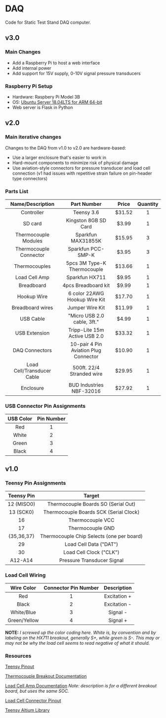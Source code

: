 # DAQ

Code for Static Test Stand DAQ computer.

## v3.0   

### Main Changes

- Add a Raspberry Pi to host a web interface
- Add internal power
- Add support for 15V supply, 0-10V signal pressure transducers

### Raspberry Pi Setup

- Hardware: Raspbery Pi Model 3B
- OS: [Ubuntu Server 18.04LTS for ARM 64-bit](https://ubuntu.com/download/raspberry-pi)
- Web server is Flask in Python

## v2.0

### Main iterative changes

Changes to the DAQ from v1.0 to v2.0 are hardware-based:

- Use a larger enclosure that's easier to work in
- Hard-mount components to minimize risk of physical damage
- Use aviation-style connectors for pressure transducer and load cell connection (v1 had issues with repetitive strain failure on pin-header type connectors)

### Parts List

|      Name/Description      |              Part Number              | Price  | Quantity |
| :------------------------: | :-----------------------------------: | :----: | :------: |
|         Controller         |              Teensy 3.6               | $31.52 |    1     |
|          SD card           |         Kingston 8GB SD Card          | $3.99  |    1     |
|    Thermocouple Modules    |          Sparkfun MAX31855K           | $15.95 |    3     |
|   Thermocouple Connector   |          Sparkfun PCC-SMP-K           | $3.95  |    3     |
|       Thermocouples        |      5pcs 3M Type-K Thermocouple      | $13.66 |    1     |
|       Load Cell Amp        |            Sparkfun HX711             | $9.95  |    1     |
|         Breadboard         |          4pcs Breadboard kit          | $9.99  |    1     |
|        Hookup Wire         |     6 color 22AWG Hookup Wire Kit     | $17.70 |    1     |
|      Breadboard wires      |            Jumper Wire Kit            | $11.99 |    1     |
|         USB Cable          |      "Micro USB 2.0 cable, 3ft."      | $4.99  |    1     |
|       USB Extension        |     Tripp-Lite 15m Active USB 2.0     | $33.32 |    1     |
|       DAQ Connectors       | 10-pair 4 Pin Aviation Plug Connector | $10.90 |    1     |
| Load Cell/Transducer Cable |       500ft. 22/4 Stranded wire       | $29.95 |    1     |
|         Enclosure          |       BUD Industries NBF-32016        | $27.92 |    1     |

### USB Connector Pin Assignments

| USB Color | Pin Number |
| :-------: | :--------: |
|    Red    |     1      |
|   White   |     2      |
|   Green   |     3      |
|   Black   |     4      |


## v1.0

### Teensy Pin Assignments

| Teensy Pin |                  Target                   |
| :--------: | :---------------------------------------: |
| 12 (MISO0) |    Thermocouple Boards SO (Serial Out)    |
| 13 (SCK0)  |  Thermocouple Boards SCK (Serial Clock)   |
|     16     |             Thermocouple VCC              |
|     17     |             Thermocouple GND              |
| {35,36,37} | Thermocouple Chip Selects (one per board) |
|     29     |          Load Cell Data ("DAT")           |
|     30     |          Load Cell Clock ("CLK")          |
|  A12-A14   |        Pressure Transducer Signal         |

### Load Cell Wiring

|  Wire Color  | Connector Pin Number | Description  |
| :----------: | :------------------: | :----------: |
|     Red      |          1           | Excitation + |
|    Black     |          2           | Excitation - |
|  White/Blue  |          3           |   Signal -   |
| Green/Yellow |          4           |   Signal +   |

**NOTE:** *I screwed up the color coding here. White is, by convention and by labeling on the HX711 breakout, generally S+, while green is S-. This may or may not be why the load cell seems to read negative of what it should.*

### Resources

[Teensy Pinout](https://www.pjrc.com/teensy/card9a_rev1.pdf)

[Thermocouple Breakout Documentation](https://learn.sparkfun.com/tutorials/max31855k-thermocouple-breakout-hookup-guideZ)

[Load Cell Amp Documentation](https://learn.sparkfun.com/tutorials/load-cell-amplifier-hx711-breakout-hookup-guide/all) *Note: description is for a different breakout board, but uses the same SOC.*

[Load Cell Connector Pinout](https://ptglobal-cdn.s3.ap-southeast-2.amazonaws.com/file_asset_store/fileasset/300/file/39e91befa7.pdf?X-Amz-Algorithm=AWS4-HMAC-SHA256&X-Amz-Credential=AKIAJEAX2FF3ZMX66G3Q%2F20200131%2Fap-southeast-2%2Fs3%2Faws4_request&X-Amz-Date=20200131T051506Z&X-Amz-Expires=900&X-Amz-SignedHeaders=host&X-Amz-Signature=243de9526c2ff692fd20c8bb86888d24aea5ec9f95a52d6aeea2c118842127e3)

[Teensy Altium Library](https://github.com/urill/teensy3.6-lib-altium)
